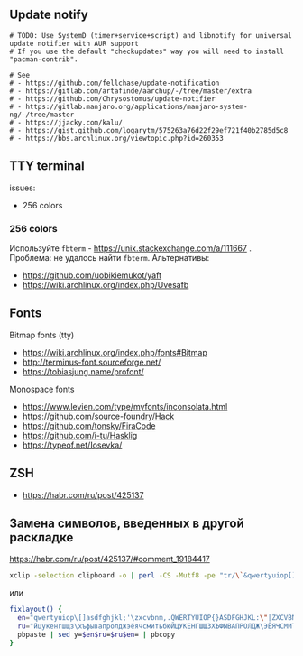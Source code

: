 ## Update notify

```
# TODO: Use SystemD (timer+service+script) and libnotify for universal update notifier with AUR support
# If you use the default "checkupdates" way you will need to install "pacman-contrib".

# See
# - https://github.com/fellchase/update-notification
# - https://gitlab.com/artafinde/aarchup/-/tree/master/extra
# - https://github.com/Chrysostomus/update-notifier
# - https://gitlab.manjaro.org/applications/manjaro-system-ng/-/tree/master
# - https://jjacky.com/kalu/
# - https://gist.github.com/logarytm/575263a76d22f29ef721f40b2785d5c8
# - https://bbs.archlinux.org/viewtopic.php?id=260353
```

## TTY terminal

issues:

- 256 colors

### 256 colors

Используйте `fbterm` - https://unix.stackexchange.com/a/111667 . Проблема: не удалось найти `fbterm`. Альтернативы:

- https://github.com/uobikiemukot/yaft
- https://wiki.archlinux.org/index.php/Uvesafb

## Fonts

Bitmap fonts (tty)

- https://wiki.archlinux.org/index.php/fonts#Bitmap
- http://terminus-font.sourceforge.net/
- https://tobiasjung.name/profont/

Monospace fonts

- https://www.levien.com/type/myfonts/inconsolata.html
- https://github.com/source-foundry/Hack
- https://github.com/tonsky/FiraCode
- https://github.com/i-tu/Hasklig
- https://typeof.net/Iosevka/

## ZSH

- https://habr.com/ru/post/425137

## Замена символов, введенных в другой раскладке

https://habr.com/ru/post/425137/#comment_19184417

```bash
xclip -selection clipboard -o | perl -CS -Mutf8 -pe "tr/\`&qwertyuiop[]asdfghjkl;'zxcvbnm,.\/~QWERTYUIOP{}ASDFGHJKL;'ZXCVBNM,.\/ё?йцукенгшщзхъфывапролджэячсмитьбю.ЁЙЦУКЕНГШЩЗХЪФЫВАПРОЛДЖЭЯЧСМИТЬБЮ./ё?йцукенгшщзхъфывапролджэячсмитьбю.ЁЙЦУКЕНГШЩЗХЪФЫВАПРОЛДЖЭЯЧСМИТЬБЮ.\`&qwertyuiop[]asdfghjkl;'zxcvbnm,.\/~QWERTYUIOP{}]ASDFGHJKL;'ZXCVBNM,./;" | xclip -selection clipboard -i
```

или

```bash
fixlayout() {
  en="qwertyuiop\[]asdfghjkl;'\zxcvbnm,.QWERTYUIOP{}ASDFGHJKL:\"|ZXCVBNM<>\@№%%^&*"
  ru="йцукенгшщз\хъфывапролджэёячсмитьбюЙЦУКЕНГШЩЗХЪФЫВАПРОЛДЖ\ЭЁЯЧСМИТЬБЮ\"#$:,.;"
  pbpaste | sed y=$en$ru=$ru$en= | pbcopy
}
```

